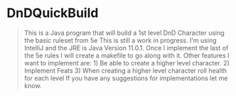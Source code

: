 # DnDQuickBuild
 > This is a Java program that will build a 1st level DnD Character using the basic ruleset from 5e
 > This is still a work in progress. I'm using IntelliJ and the JRE is Java Version 11.0.1.
 > Once I implement the last of the 5e rules I will create a makefile to go along with it.
 > Other features I want to implement are:
    1) Be able to create a higher level character.
    2) Implement Feats
    3) When creating a higher level character roll health for each level
 > If you have any suggestions for implementations let me know.
